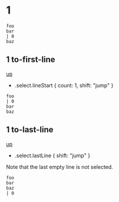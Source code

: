 # 1

```
foo
bar
| 0
baz

```

## 1 to-first-line
[up](#1)

- .select.lineStart { count: 1, shift: "jump" }

```
foo
| 0
bar
baz

```

## 1 to-last-line
[up](#1)

- .select.lastLine { shift: "jump" }

Note that the last empty line is not selected.

```
foo
bar
baz
| 0

```
